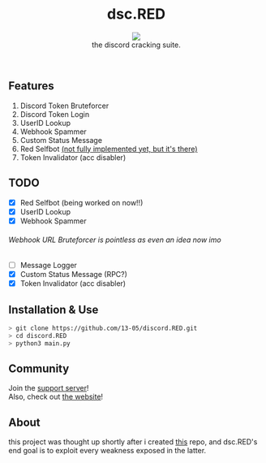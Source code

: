 <h1 align="center">
  dsc.RED
</h1>

<p align="center">
  <img src="https://raw.githubusercontent.com/13-05/discord.RED/main/images/dsc.RED.png"/><br />
  the discord cracking suite.
</p>

<br />

## Features
1) Discord Token Bruteforcer
2) Discord Token Login
3) UserID Lookup
4) Webhook Spammer
5) Custom Status Message
6) Red Selfbot [(not fully implemented yet, but it's there)](https://13-05.github.io/dsc.red/commands)
7) Token Invalidator (acc disabler)

## TODO
- [x] Red Selfbot (being worked on now!!)
- [x] UserID Lookup
- [x] Webhook Spammer
###### Webhook URL Bruteforcer *is pointless as even an idea now imo*
- [ ] Message Logger
- [x] Custom Status Message (RPC?)
- [x] Token Invalidator (acc disabler)

## Installation & Use
```bash
> git clone https://github.com/13-05/discord.RED.git
> cd discord.RED
> python3 main.py
```

## Community
Join the [support server](https://discord.gg/XecbDdhfUD)!<br />
Also, check out [the website](https://13-05.github.io/dsc.red)!

## About
this project was thought up shortly after i created [this](https://github.com/13-05/disc-python-hacks) repo, and dsc.RED's end goal is to exploit every weakness exposed in the latter.
